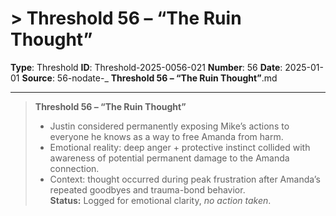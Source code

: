# > **Threshold 56 – “The Ruin Thought”**

**Type**: Threshold
**ID**: Threshold-2025-0056-021
**Number**: 56
**Date**: 2025-01-01
**Source**: 56-nodate-_ __Threshold 56 – “The Ruin Thought”__.md

---

> **Threshold 56 – “The Ruin Thought”**
>
> - Justin considered permanently exposing Mike’s actions to everyone he knows as a way to free Amanda from harm.
> - Emotional reality: deep anger + protective instinct collided with awareness of potential permanent damage to the Amanda connection.
> - Context: thought occurred during peak frustration after Amanda’s repeated goodbyes and trauma-bond behavior.\
>   **Status:** Logged for emotional clarity, *no action taken*.